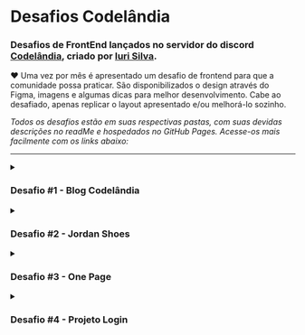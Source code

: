 # Desafios Codelândia

### Desafios de FrontEnd lançados no servidor do discord [Codelândia](https://discord.gg/79qyJwdsGk), criado por [Iuri Silva](https://www.linkedin.com/in/iuricode/?originalSubdomain=br). 

♥ Uma vez por mês é apresentado um desafio de frontend para que a comunidade possa praticar. São disponibilizados o design através do Figma, imagens e algumas dicas para melhor desenvolvimento. Cabe ao desafiado, apenas replicar o layout apresentado e/ou melhorá-lo sozinho.

*Todos os desafios estão em suas respectivas pastas, com suas devidas descrições no readMe e hospedados no GitHub Pages. Acesse-os mais facilmente com os links abaixo:*

<hr>

<details>
<summary>

### Desafio #1 - Blog Codelândia 

</summary>

### • [Deploy](https://geovanaborba.github.io/Codelandia-desafios/Desafio-1/)

### • [Repositório](https://github.com/geovanaborba/Codelandia-desafios/tree/main/Desafio-1)

<img src="./Desafio-1/src/assets/img/resultado_desafio1.gif">

</details>

<details>

<summary>

### Desafio #2 - Jordan Shoes

</summary>

### • [Deploy](https://geovanaborba.github.io/Codelandia-desafios/Desafio-2/)

### • [Repositório](https://github.com/geovanaborba/Codelandia-desafios/tree/main/Desafio-2)

<img src="./Desafio-2/assets/img/resultado_desafio2.gif">

</details>

<details>

<summary>

### Desafio #3 - One Page

</summary>

### • [Deploy](https://geovanaborba.github.io/Codelandia-desafios/Desafio-3/)

### • [Repositório](https://github.com/geovanaborba/Codelandia-desafios/tree/main/Desafio-3)

<img src="./Desafio-3/assets/img/resultado_desafio3.gif">

</details>

<details>

<summary>

### Desafio #4 - Projeto Login

</summary>

### • [Deploy](https://geovanaborba.github.io/Codelandia-desafios/Desafio-4/)

### • [Repositório](https://github.com/geovanaborba/Codelandia-desafios/tree/main/Desafio-4)

<img src="./Desafio-4/assets/img/resultado_desafio4.gif">

</details>